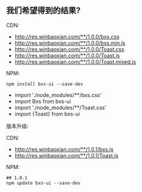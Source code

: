 ## 我们希望得到的结果?

CDN:
* http://res.winbaoxian.com/**/1.0.0/bxs.css
* http://res.winbaoxian.com/**/1.0.0/bxs.min.js
* http://res.winbaoxian.com/**/1.0.0/Toast.css
* http://res.winbaoxian.com/**/1.0.0/Toast.js
* http://res.winbaoxian.com/**/1.0.0/Toast.mixed.js

NPM:
```shell
npm install bxs-ui --save-dev
```
* import './node_modules/**/bxs.css'
* import Bxs from bxs-ui
* import './node_modules/**/Toast.css'
* import {Toast} from bxs-ui

版本升级:

CDN:
* http://res.winbaoxian.com/**/1.0.1/bxs.js
* http://res.winbaoxian.com/**/1.0.1/Toast.js

NPM:
```shell
## 1.0.1
npm update bxs-ui --save-dev
```
